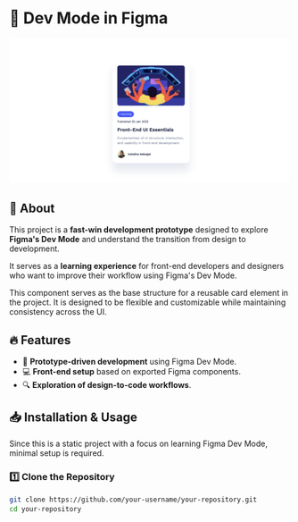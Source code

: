# 🚀 Dev Mode in Figma

![Preview Screenshot](./design/preview.png)

## 📖 About

This project is a **fast-win development prototype** designed to explore **Figma's Dev Mode** and understand the transition from design to development.

It serves as a **learning experience** for front-end developers and designers who want to improve their workflow using Figma's Dev Mode.

This component serves as the base structure for a reusable card element in the project. It is designed to be flexible and customizable while maintaining consistency across the UI.

## 🔥 Features

- 🎨 **Prototype-driven development** using Figma Dev Mode.
- 💻 **Front-end setup** based on exported Figma components.
- 🔍 **Exploration of design-to-code workflows**.

## 📥 Installation & Usage

Since this is a static project with a focus on learning Figma Dev Mode, minimal setup is required.

### 1️⃣ Clone the Repository

```sh
git clone https://github.com/your-username/your-repository.git
cd your-repository
